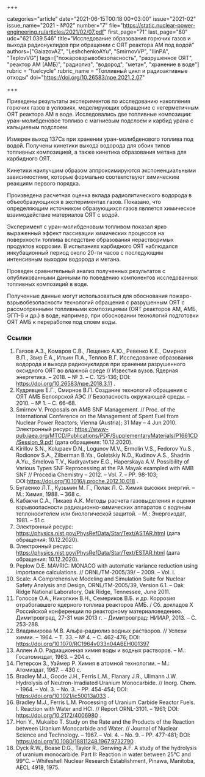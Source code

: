 +++

categories="article"
date="2021-06-15T00:18:00+03:00"
issue="2021-02"
issue_name="2021 - №02"
number="7"
file="https://static.nuclear-power-engineering.ru/articles/2021/02/07.pdf"
first_page="71"
last_page="80"
udc="621.039.546"
title="Исследование образования горючих газов и выхода радионуклидов при обращении с ОЯТ реактора АМ под водой"
authors=["GaiazovAZ", "LeshchenkoAYu", "SmirnovVP", "IlinPА", "TeplovVG"]
tags=["пожаровзрывобезопасность", "разрушенное ОЯТ", "реактор АМ (АМБ)", "радиолиз", "водород", "метан", "хранение в воде"]
rubric = "fuelcycle"
rubric_name = "Топливный цикл и радиоактивные отходы"
doi="https://doi.org/10.26583/npe.2021.2.07"

+++

Приведены результаты экспериментов по исследованию накопления горючих газов в условиях, моделирующих обращение с негерметичным ОЯТ реактора АМ в воде. Исследовались две топливные композиции: уран-молибденовое топливо с магниевым подслоем и карбид урана с кальциевым подслоем.

Измерен выход 137Cs при хранении уран-молибденового топлива под водой. Получены кинетики выхода водорода для обоих типов топливных композицией, а также кинетика образования метана для карбидного ОЯТ.

Кинетики наилучшим образом аппроксимируются экспоненциальными зависимостями, которые формально соответствуют химическим реакциям первого порядка.

Произведена расчетная оценка вклада радиолитического водорода в объеобразующихся в экспериментах газов. Показано, что определяющим источником образующихся газов является химическое взаимодействие материалов ОЯТ с водой.

Эксперимент с уран-молибденовым топливом показал ярко выраженный эффект пассивации химических процессов на поверхности топлива вследствие образования нерастворимых продуктов коррозии. В испытаниях карбидного ОЯТ наблюдался инкубационный период около 20-ти часов с последующим интенсивным выходом водорода и метана.

Проведен сравнительный анализ полученных результатов с опубликованными данными по поведению компонентов исследованных топливных композиций в воде.

Полученные данные могут использоваться для обоснования пожаро-взрывобезопасности технологий обращения с разрушенным ОЯТ с рассмотренными топливными композициями (ОЯТ реакторов АМ, АМБ, ЭГП-6 и др.) в воде, например, при обосновании технологий подготовки ОЯТ АМБ к переработке под слоем воды.

### Ссылки

1. Гаязов А.З., Комаров С.В., Лещенко А.Ю., Ревенко К.Е., Смирнов В.П., Звир Е.А., Ильин П.А., Теплов В.Г. Исследование образования водорода и выхода радионуклидов при хранении разрушенного оксидного ОЯТ во влажной среде // Известия вузов. Ядерная энергетика. – 2018. – № 3. – С. 125-136; DOI: https://doi.org/10.26583/npe.2018.3.11 .
2. Кудрявцев Е.Г., Смирнов В.П. Создание технологий обращения с ОЯТ АМБ Белоярской АЭС // Безопасность окружающей среды. – 2010. – № 1. – С. 66–68.
3. Smirnov V. Proposals on AMB SNF Management. // Proc. of the International Conference on the Management of Spent Fuel from Nuclear Power Reactors; Vienna (Austria); 31 May – 4 Jun 2010. Электронный ресурс: https://www-pub.iaea.org/MTCD/Publications/PDF/SupplementaryMaterials/P1661CD/Session_9.pdf (дата обращения: 10.12.2020).
4. Kirillov S.N., Kolupaev D.N., Logunov M.V., Ermolin V.S., Fedorov Yu.S., Rodionov S.A., Zilberman B.Ya., Goletskiy N.D., Kudinov A.S., Shadrin A.Yu., Smelova T.V., Kudryavtsev E.G., Haperskaya A.V. Possibility of Various Types SNF Reprocessing at the PA Mayak exampled with AMB SNF // Procedia Chemistry – 2012. – Vol. 7. – PР. 98-103; DOI:https://doi.org/10.1016/j.proche.2012.10.018 .
5. Бугаенко Л.Т., Кузьмин М. Г., Полак Л. С. Химия высоких энергий. – М.: Химия, 1988. – 368 с.
6. Кабакчи С.А., Пикаев А.К. Методы расчета газовыделения и оценки взрывоопасности радиационно-химических аппаратов с водяным теплоносителем или биологической защитой. – М.: Энергоиздат, 1981. – 51 с.
7. Электронный ресурс: https://physics.nist.gov/PhysRefData/Star/Text/ASTAR.html (дата обращения: 10.12.2020).
8. Электронный ресурс: https://physics.nist.gov/PhysRefData/Star/Text/ESTAR.html (дата обращения: 10.12.2020).
9. Peplow D.E. MAVRIC: MONACO with automatic variance reduction using importance calculations. // ORNL/TM-2005/39/ – 2009. – Vol. I.
10. Scale: A Comprehensive Modeling and Simulation Suite for Nuclear Safety Analysis and Design, ORNL/TM-2005/39, Version 6.1. – Oak Ridge National Laboratory, Oak Ridge, Tennessee, June 2011.
11. Голосов О.А., Николкин В.Н., Семериков В.Б. и др. Коррозия отработавшего ядерного топлива реакторов АМБ. / Сб. докладов X Российской конференции по реакторному материаловедению. Димитровград, 27-31 мая 2013 г. – Димитровград: НИИАР, 2013. – С. 253-288.
12. Владимирова М.В. Альфа-радиолиз водных растворов. // Успехи химии. – 1964. – Т. 33. – № 4. – С. 462-476; DOI: https://doi.org/10.1070/RC1964v033n04ABEH001397
13. Аллен А.О. Радиационная химия воды и водных растворов. – М.: Госатомиздат, 1963. – 204 с.
14. Петерсон З., Уаймер Р. Химия в атомной технологии. – М.: Атомиздат, 1967. – 430 с.
15. Bradley M.J., Goode J.H., Ferris L.M., Flanary J.R., Ullmann J.W. Hydrolysis of Neutron-Irradiated Uranium Monocarbide. // Inorg. Chem. – 1964. – Vol. 3. – No. 3. – PP. 454-454; DOI: https://doi.org/10.1021/ic50013a033 .
16. Bradley M.J., Ferris L.M. Processing of Uranium Carbide Reactor Fuels. I. Reaction with Water and HCl. // Report ORNL-3101. – 1961; DOI: https://doi.org/10.2172/4006980 .
17. Hori Y., Mukaibo T. Study on the Rate and the Products of the Reaction between Uranium Monocarbide and Water. // Journal of Nuclear Science and Technology. – 1967. – Vol. 4. – No. 9. – PP. 477-481; DOI: https://doi.org/10.1080/18811248.1967.9732790 .
18. Dyck R.W., Boase D.G., Taylor R., Gerwing A.F. A study of the hydrolysis of uranium monocarbide. Part II: Reaction in water between 25°C and 99°C. – Whifeshell Nuclear Research Establishment, Pinawa, Manitoba, AECL 4918, 1975.